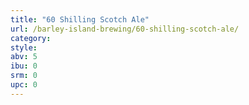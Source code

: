 ```yaml
---
title: "60 Shilling Scotch Ale"
url: /barley-island-brewing/60-shilling-scotch-ale/
category: 
style: 
abv: 5
ibu: 0
srm: 0
upc: 0
---
```



